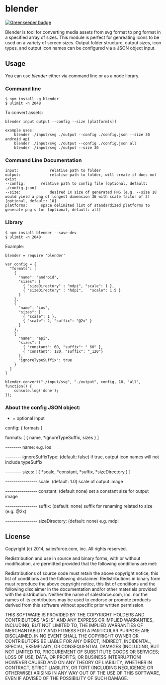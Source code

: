blender
========

[![Greenkeeper badge](https://badges.greenkeeper.io/salesforce-ux/blender.svg)](https://greenkeeper.io/)

Blender is tool for converting media assets from svg format to png format in a specified array of sizes. This module is perfect for genreating icons to be used on a variety of screen sizes. Output folder structure, output sizes, icon types, and output icon names can be configured via a JSON object input.

## Usage

You can use _blender_ either via command line or as a node library.

### Command line

	$ npm install -g blender
	$ ulimit -n 2048

To convert assets:

	blender input output --config --size [platform(s)]

	example uses: 
		blender ./input/svg ./output --config ./config.json --size 30 android api
		blender ./input/svg ./output --config ./config.json all
		blender ./input/svg ./output --size 30 

### Command Line Documentation
	
	input: 				relative path to folder
	output: 			relative path to folder, will create if does not exist
	--config: 		relative path to config file [optional, default: ./config.json]
	--size: 			desired 1X size of generated PNG (e.g. --size 18 would yield a png of longest dimension 36 with scale factor of 2) [optional, default: 18]
	platforms:		space delimited list of standardized platforms to generate png's for [optional, default: all]

### Library

	$ npm install blender --save-dev
	$ ulimit -n 2048

Example:

	blender = require 'blender'

	var config = { 
	  "formats": [
	    {
	      "name": "android",
	      "sizes": [
	        { "sizeDirectory" : "mdpi", "scale": 1 },
	        { "sizeDirectory" : "hdpi",   "scale": 1.5 }
	      ]
	    },
	    {
	      "name": "ios",
	      "sizes": [
	        { "scale": 1 },
	        { "scale": 2, "suffix": "@2x" }
	      ]
	    },
	    {
	      "name": "api",
	      "sizes": [
	        { "constant": 60, "suffix": "_60" },
	        { "constant": 120, "suffix": "_120"}
	      ], 
	      "ignoreTypeSuffix": true
	    }
	  ]
	}

	blender.convert("./input/svg", "./output", config, 18, 'all', function() {
		console.log('done');
	});

### About the config JSON object:

* = optional input

config: { formats }

formats: [ { name, *ignoreTypeSuffix, sizes } ]

-------- name: e.g. ios

-------- ignoreSuffixType: (default: false) if true, output icon names will not include typeSuffix

-------- sizes: [ { *scale, *constant, *suffix, *sizeDirectory } ]

---------------- scale: (default: 1.0) scale of output image

---------------- constant: (default none) set a constant size for output image

---------------- suffix: (default: none) suffix for renaming related to size (e.g. @2x)

---------------- sizeDirectory: (default: none) e.g. mdpi


## License

Copyright (c) 2014, salesforce.com, inc. All rights reserved.

Redistribution and use in source and binary forms, with or without modification, are permitted provided that the following conditions are met:

Redistributions of source code must retain the above copyright notice, this list of conditions and the following disclaimer.
Redistributions in binary form must reproduce the above copyright notice, this list of conditions and the following disclaimer in the documentation and/or other materials provided with the distribution.
Neither the name of salesforce.com, inc. nor the names of its contributors may be used to endorse or promote products derived from this software without specific prior written permission.

THIS SOFTWARE IS PROVIDED BY THE COPYRIGHT HOLDERS AND CONTRIBUTORS "AS IS" AND ANY EXPRESS OR IMPLIED WARRANTIES, INCLUDING, BUT NOT LIMITED TO, THE IMPLIED WARRANTIES OF MERCHANTABILITY AND FITNESS FOR A PARTICULAR PURPOSE ARE DISCLAIMED. IN NO EVENT SHALL THE COPYRIGHT OWNER OR CONTRIBUTORS BE LIABLE FOR ANY DIRECT, INDIRECT, INCIDENTAL, SPECIAL, EXEMPLARY, OR CONSEQUENTIAL DAMAGES (INCLUDING, BUT NOT LIMITED TO, PROCUREMENT OF SUBSTITUTE GOODS OR SERVICES; LOSS OF USE, DATA, OR PROFITS; OR BUSINESS INTERRUPTION) HOWEVER CAUSED AND ON ANY THEORY OF LIABILITY, WHETHER IN CONTRACT, STRICT LIABILITY, OR TORT (INCLUDING NEGLIGENCE OR OTHERWISE) ARISING IN ANY WAY OUT OF THE USE OF THIS SOFTWARE, EVEN IF ADVISED OF THE POSSIBILITY OF SUCH DAMAGE.